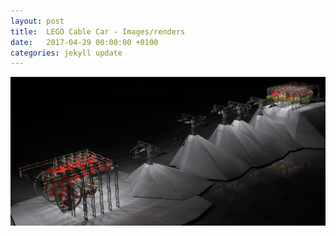```yaml
---
layout: post
title:  LEGO Cable Car - Images/renders
date:   2017-04-29 00:00:00 +0100
categories: jekyll update
---
```




![LEGO Cable Car by Night](/images/CableCarAtNight.jpg)

